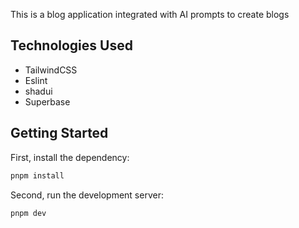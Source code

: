 This is a blog application integrated with AI prompts to create blogs

## Technologies Used

- TailwindCSS
- Eslint
- shadui
- Superbase

## Getting Started

First, install the dependency:

```bash
pnpm install
```

Second, run the development server:

```bash
pnpm dev
```

